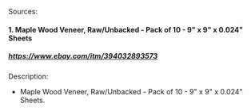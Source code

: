 Sources:

#### 1. Maple Wood Veneer, Raw/Unbacked - Pack of 10 - 9" x 9" x 0.024" Sheets
##### https://www.ebay.com/itm/394032893573

Description:
  - Maple Wood Veneer, Raw/Unbacked - Pack of 10 - 9" x 9" x 0.024" Sheets.
